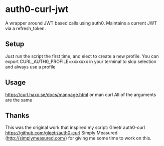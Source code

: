 # auth0-curl-jwt
A wrapper around JWT based calls using auth0. Maintains a current JWT via a refresh_token.

## Setup
Just run the script the first time, and elect to create a new profile.
You can export CURL_AUTH0_PROFILE=xxxxxxx in your terminal to skip selection and always use a profile

## Usage
https://curl.haxx.se/docs/manpage.html
or
man curl
All of the arguments are the same


## Thanks
This was the original work that inspired my script:
Gleetr auth0-curl https://github.com/gleetr/auth0-curl
Simply Measured (http://simplymeasured.com/) for giving me some time to work on this.
